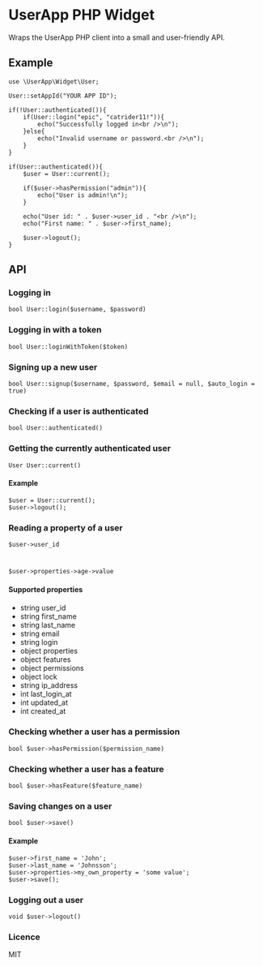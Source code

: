 # UserApp PHP Widget

Wraps the UserApp PHP client into a small and user-friendly API.

## Example
	
	use \UserApp\Widget\User;
	
	User::setAppId("YOUR APP ID");
	
	if(!User::authenticated()){
		if(User::login("epic", "catrider11!")){
			echo("Successfully logged in<br />\n");
		}else{
			echo("Invalid username or password.<br />\n");
		}
	}
	
	if(User::authenticated()){
		$user = User::current();
		
		if($user->hasPermission("admin")){
			echo("User is admin!\n");
		}
		
		echo("User id: " . $user->user_id . "<br />\n");
		echo("First name: " . $user->first_name);
		
		$user->logout();
	}

## API

### Logging in

    bool User::login($username, $password)

### Logging in with a token

    bool User::loginWithToken($token)

### Signing up a new user

    bool User::signup($username, $password, $email = null, $auto_login = true)

### Checking if a user is authenticated

    bool User::authenticated()

### Getting the currently authenticated user

    User User::current()

#### Example

    $user = User::current();
    $user->logout();

### Reading a property of a user

    $user->user_id
#
    $user->properties->age->value

#### Supported properties

* string user_id
* string first_name
* string last_name
* string email
* string login
* object properties
* object features
* object permissions
* object lock
* string ip_address
* int last\_login_at
* int updated_at
* int created_at

### Checking whether a user has a permission

    bool $user->hasPermission($permission_name)

### Checking whether a user has a feature

    bool $user->hasFeature($feature_name)

### Saving changes on a user

	bool $user->save()

#### Example

	$user->first_name = 'John';
	$user->last_name = 'Johnsson';
	$user->properties->my_own_property = 'some value';
	$user->save();

### Logging out a user

    void $user->logout()

### Licence

MIT
